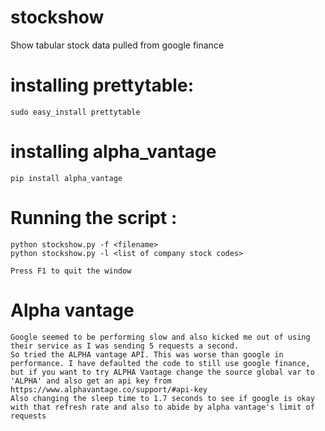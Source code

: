 # stockshow
Show tabular stock data pulled from google finance

# installing prettytable:
    sudo easy_install prettytable

# installing alpha_vantage
    pip install alpha_vantage
# Running the script :
    python stockshow.py -f <filename>
    python stockshow.py -l <list of company stock codes>

    Press F1 to quit the window

# Alpha vantage
    Google seemed to be performing slow and also kicked me out of using their service as I was sending 5 requests a second. 
    So tried the ALPHA vantage API. This was worse than google in performance. I have defaulted the code to still use google finance,
    but if you want to try ALPHA Vantage change the source global var to 'ALPHA' and also get an api key from https://www.alphavantage.co/support/#api-key
    Also changing the sleep time to 1.7 seconds to see if google is okay with that refresh rate and also to abide by alpha vantage's limit of requests

